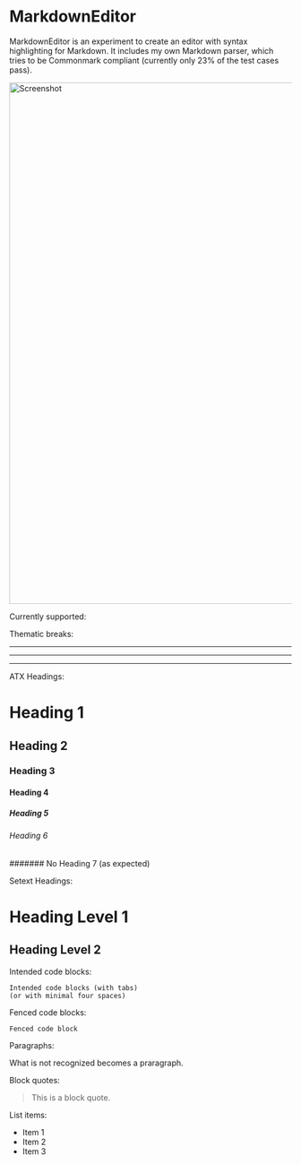 # MarkdownEditor

MarkdownEditor is an experiment to create an editor with syntax highlighting for Markdown. It includes my own Markdown parser, which tries to be Commonmark compliant (currently only 23% of the test cases pass).

<img width="931" alt="Screenshot" src="https://user-images.githubusercontent.com/50514472/114135827-1b334680-990a-11eb-81b0-4776f389c682.png">

Currently supported:

Thematic breaks:
***
---
___

ATX Headings:
# Heading 1
## Heading 2
### Heading 3
#### Heading 4
##### Heading 5
###### Heading 6
####### No Heading 7 (as expected)

Setext Headings:

Heading Level 1
===============

Heading Level 2
---------------

Intended code blocks:

    Intended code blocks (with tabs)
    (or with minimal four spaces)

Fenced code blocks:
```
Fenced code block
```

Paragraphs:

What is not recognized becomes a praragraph.

Block quotes:
> This is a block quote.

List items:
- Item 1
- Item 2
- Item 3
